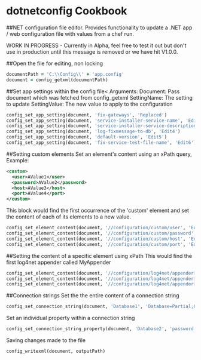 dotnetconfig Cookbook
=====================

##NET configuration file editor. Provides functionality to update a .NET app / web configuration file with values from a chef run.

WORK IN PROGRESS - Currently in Alpha, feel free to test it out but don't use in production until this message is removed or we have hit V1.0.0.

##Open the file for editing, non locking
```ruby
documentPath = 'C:\\Config\\' + 'app.config'
document = config_getxml(documentPath)
```

##Set app settings within the config file<
Arguments:
  Document: Pass document which was fetched from config_getxml
  SettingName: The setting to update
  SettingValue: The new value to apply to the configuration

```ruby
config_set_app_setting(document, 'fix-gateways', 'Replaced')
config_set_app_setting(document, 'service-installer-service-name', 'Edit2')
config_set_app_setting(document, 'service-installer-service-description', 'Edit3')
config_set_app_setting(document, 'log-fixmessage-to-db', 'Edit4')
config_set_app_setting(document, 'default-version', 'Edit5')
config_set_app_setting(document, 'fix-service-test-file-name', 'Edit6')
```

##Setting custom elements
Set an element's content using an xPath query, Example:

```xml
<custom>
  <user>AValue1</user>
  <password>AValue2</password>
  <host>AValue3</host>
  <port>AValue4</port>
</custom>
```

This block would find the first occurrence of the 'custom' element and set the content of each of its elements to a new value.
```ruby
config_set_element_content(document, '//configuration/custom/user', 'Edit8')
config_set_element_content(document, '//configuration/custom/password', 'Edit9')
config_set_element_content(document, '//configuration/custom/host', 'Edit10')
config_set_element_content(document, '//configuration/custom/port', 'Edit11')
```

##Setting the content of a specific element using xPath
This would find the first log4net appender called MyAppender
```ruby
config_set_element_content(document, '//configuration/log4net/appender[@name="MyAppender"]/hostName', 'NewValue1')
config_set_element_content(document, '//configuration/log4net/appender[@name="MyAppender"]/userName', 'NewValue2')
config_set_element_content(document, '//configuration/log4net/appender[@name="MyAppender"]/password', 'NewValue3')
```

##Connection strings
Set the the entire content of a connection string
```ruby
config_set_connection_string(document, 'Database1', 'Database=Partial;User Id=Replacement;Password=PasswordChanged;CommandTimeout=30;MinPoolSize=0')
```

Set an individual property within a connection string
```ruby
config_set_connection_string_property(document, 'Database2', 'password', 'NewValue123654')
```

Saving changes made to the file
```ruby
config_writexml(document, outputPath)
```
